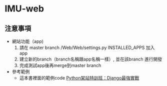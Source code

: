 # IMU-web

## 注意事項
- 網站功能（app)
    1. 請在 master branch /Web/Web/settings.py INSTALLED_APPS 加入app
    2. 建立新的branch（branch名稱跟app名稱一樣）, 並在該branch 進行開發
    3. 完成測試app後再merge到master branch
- 參考範例
    - 這本書裡面的範例code [Python架站特訓班：Django最強實戰](http://books.gotop.com.tw/download/ACL051400)
